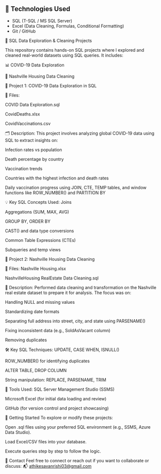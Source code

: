 ## 🚀 Technologies Used

- SQL (T-SQL / MS SQL Server)
- Excel (Data Cleaning, Formulas, Conditional Formatting)
- Git / GitHub


🧠 SQL Data Exploration & Cleaning Projects

This repository contains hands-on SQL projects where I explored and cleaned real-world datasets using SQL queries. It includes:

📊 COVID-19 Data Exploration

🧹 Nashville Housing Data Cleaning

📌 Project 1: COVID-19 Data Exploration in SQL

📁 Files:

COVID Data Exploration.sql

CovidDeaths.xlsx

CovidVaccinations.csv

🗂️ Description:
This project involves analyzing global COVID-19 data using SQL to extract insights on:

Infection rates vs population

Death percentage by country

Vaccination trends

Countries with the highest infection and death rates

Daily vaccination progress using JOIN, CTE, TEMP tables, and window functions like ROW_NUMBER() and PARTITION BY

💡 Key SQL Concepts Used:
Joins

Aggregations (SUM, MAX, AVG)

GROUP BY, ORDER BY

CAST() and data type conversions

Common Table Expressions (CTEs)

Subqueries and temp views

📌 Project 2: Nashville Housing Data Cleaning

📁 Files:
Nashville Housing.xlsx

NashvilleHousing RealEstate Data Cleaning.sql

🧹 Description:
Performed data cleaning and transformation on the Nashville real estate dataset to prepare it for analysis. The focus was on:

Handling NULL and missing values

Standardizing date formats

Separating full address into street, city, and state using PARSENAME()

Fixing inconsistent data (e.g., SoldAsVacant column)

Removing duplicates

🛠️ Key SQL Techniques:
UPDATE, CASE WHEN, ISNULL()

ROW_NUMBER() for identifying duplicates

ALTER TABLE, DROP COLUMN

String manipulation: REPLACE, PARSENAME, TRIM

🧰 Tools Used:
SQL Server Management Studio (SSMS)

Microsoft Excel (for initial data loading and review)

GitHub (for version control and project showcasing)

📎 Getting Started
To explore or modify these projects:

Open .sql files using your preferred SQL environment (e.g., SSMS, Azure Data Studio).

Load Excel/CSV files into your database.

Execute queries step by step to follow the logic.

📧 Contact
Feel free to connect or reach out if you want to collaborate or discuss:
📬 athikesavanrishi03@gmail.com

 
